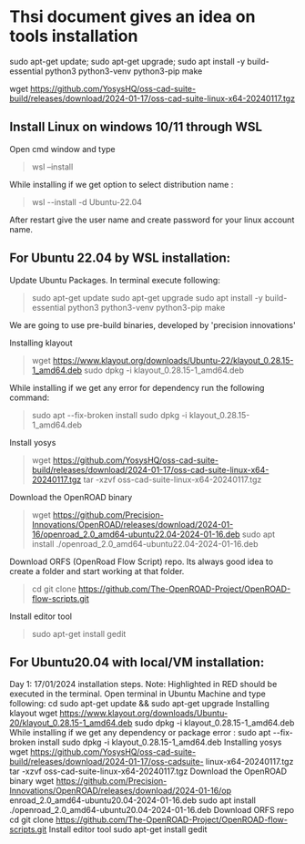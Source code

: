 # Thsi document gives an idea on tools installation

sudo apt-get update; sudo apt-get upgrade; sudo apt install -y build-essential python3 python3-venv python3-pip make

wget https://github.com/YosysHQ/oss-cad-suite-build/releases/download/2024-01-17/oss-cad-suite-linux-x64-20240117.tgz
## Install Linux on windows 10/11 through WSL
Open cmd window and type
> wsl –install

While installing if we get option to select distribution name :

> wsl --install -d Ubuntu-22.04

After restart give the user name and create password for your linux account name.

## For Ubuntu 22.04 by WSL installation:
Update Ubuntu Packages. In terminal execute following:
> sudo apt-get update
sudo apt-get upgrade
sudo apt install -y build-essential python3 python3-venv python3-pip make

We are going to use pre-build binaries, developed by 'precision innovations'

Installing klayout
> wget https://www.klayout.org/downloads/Ubuntu-22/klayout_0.28.15-1_amd64.deb
> sudo dpkg -i klayout_0.28.15-1_amd64.deb

While installing if we get any error for dependency run the following command:
>sudo apt --fix-broken install
>sudo dpkg -i klayout_0.28.15-1_amd64.deb

Install yosys
> wget https://github.com/YosysHQ/oss-cad-suite-build/releases/download/2024-01-17/oss-cad-suite-linux-x64-20240117.tgz
> tar -xzvf oss-cad-suite-linux-x64-20240117.tgz

Download the OpenROAD binary
> wget https://github.com/Precision-Innovations/OpenROAD/releases/download/2024-01-16/openroad_2.0_amd64-ubuntu22.04-2024-01-16.deb
> sudo apt install ./openroad_2.0_amd64-ubuntu22.04-2024-01-16.deb

Download ORFS (OpenRoad Flow Script) repo. Its always good idea to create a folder and start working at that folder.
> cd
> git clone https://github.com/The-OpenROAD-Project/OpenROAD-flow-scripts.git

Install editor tool
> sudo apt-get install gedit


## For Ubuntu20.04 with local/VM installation:
Day 1: 17/01/2024 installation steps.
Note: Highlighted in RED should be executed in the terminal.
Open terminal in Ubuntu Machine and type following:
cd
sudo apt-get update && sudo apt-get upgrade
Installing klayout
wget https://www.klayout.org/downloads/Ubuntu-20/klayout_0.28.15-1_amd64.deb
sudo dpkg -i klayout_0.28.15-1_amd64.deb
While installing if we get any dependency or package error :
sudo apt --fix-broken install
sudo dpkg -i klayout_0.28.15-1_amd64.deb
Installing yosys
wget
https://github.com/YosysHQ/oss-cad-suite-build/releases/download/2024-01-17/oss-cadsuite-
linux-x64-20240117.tgz
tar -xzvf oss-cad-suite-linux-x64-20240117.tgz
Download the OpenROAD binary
wget
https://github.com/Precision-Innovations/OpenROAD/releases/download/2024-01-16/op
enroad_2.0_amd64-ubuntu20.04-2024-01-16.deb
sudo apt install ./openroad_2.0_amd64-ubuntu20.04-2024-01-16.deb
Download ORFS repo
cd
git clone https://github.com/The-OpenROAD-Project/OpenROAD-flow-scripts.git
Install editor tool
sudo apt-get install gedit
